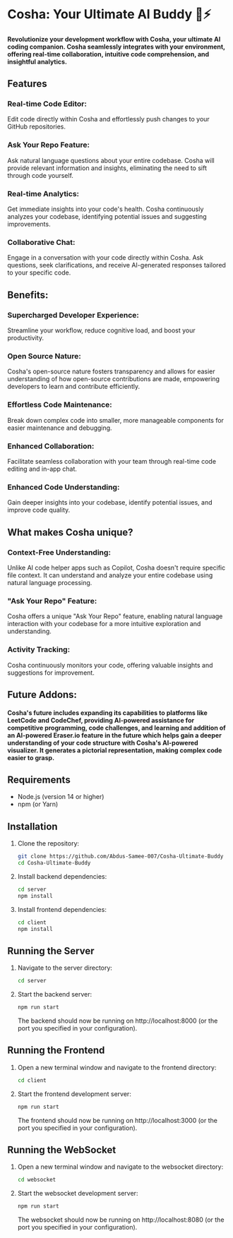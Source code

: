 # Cosha: Your Ultimate AI Buddy 🤖⚡

#### Revolutionize your development workflow with Cosha, your ultimate AI coding companion. Cosha seamlessly integrates with your environment, offering real-time collaboration, intuitive code comprehension, and insightful analytics.


## Features

### Real-time Code Editor:
 Edit code directly within Cosha and effortlessly push changes to your GitHub repositories.

### Ask Your Repo Feature:
 Ask natural language questions about your entire codebase. Cosha will provide relevant information and insights, eliminating the need to sift through code yourself.

### Real-time Analytics: 
Get immediate insights into your code's health. Cosha continuously analyzes your codebase, identifying potential issues and suggesting improvements.

### Collaborative Chat: 
Engage in a conversation with your code directly within Cosha. Ask questions, seek clarifications, and receive AI-generated responses tailored to your specific code.


## Benefits:

### Supercharged Developer Experience:
 Streamline your workflow, reduce cognitive load, and boost your productivity.

### Open Source Nature:
 Cosha's open-source nature fosters transparency and allows for easier understanding of how open-source contributions are made, empowering developers to learn and contribute efficiently.

### Effortless Code Maintenance: 
 Break down complex code into smaller, more manageable components for easier maintenance and debugging.

### Enhanced Collaboration: 
 Facilitate seamless collaboration with your team through real-time code editing and in-app chat.

### Enhanced Code Understanding: 
 Gain deeper insights into your codebase, identify potential issues, and improve code quality.


## What makes Cosha unique?

### Context-Free Understanding: 
 Unlike AI code helper apps such as Copilot, Cosha doesn't require specific file context. It can understand and analyze your entire codebase using natural language processing.

### "Ask Your Repo" Feature: 
 Cosha offers a unique "Ask Your Repo" feature, enabling natural language interaction with your codebase for a more intuitive exploration and understanding.

### Activity Tracking: 
 Cosha continuously monitors your code, offering valuable insights and suggestions for improvement.


## Future Addons:

#### Cosha's future includes expanding its capabilities to platforms like LeetCode and CodeChef, providing AI-powered assistance for competitive programming, code challenges, and learning and addition of an AI-powered Eraser.io feature in the future which helps gain a deeper understanding of your code structure with Cosha's AI-powered visualizer. It generates a pictorial representation, making complex code easier to grasp.


## Requirements

- Node.js (version 14 or higher)
- npm (or Yarn)

## Installation

1. Clone the repository:

   ```bash
   git clone https://github.com/Abdus-Samee-007/Cosha-Ultimate-Buddy
   cd Cosha-Ultimate-Buddy
   ```

2. Install backend dependencies:

   ```bash
   cd server
   npm install
   ```

3. Install frontend dependencies:

   ```bash
   cd client
   npm install
   ```

## Running the Server

1. Navigate to the server directory:

   ```bash
   cd server
   ```

2. Start the backend server:

   ```bash
   npm run start
   ```

   The backend should now be running on http://localhost:8000 (or the port you specified in your configuration).


## Running the Frontend

1. Open a new terminal window and navigate to the frontend directory:

   ```bash
   cd client
   ```

2. Start the frontend development server:

   ```bash
   npm run start
   ```

   The frontend should now be running on http://localhost:3000 (or the port you specified in your configuration).
 

## Running the WebSocket

1. Open a new terminal window and navigate to the websocket directory:

   ```bash
   cd websocket
   ```

2. Start the websocket development server:

   ```bash
   npm run start
   ```

   The websocket should now be running on http://localhost:8080 (or the port you specified in your configuration).
 
